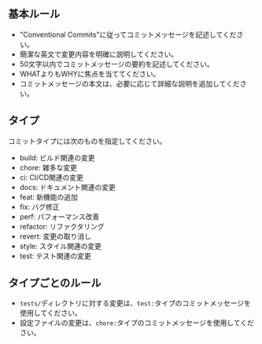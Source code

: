## 基本ルール

- "Conventional Commits"に従ってコミットメッセージを記述してください。
- 簡潔な英文で変更内容を明確に説明してください。
- 50文字以内でコミットメッセージの要約を記述してください。
- WHATよりもWHYに焦点を当ててください。
- コミットメッセージの本文は、必要に応じて詳細な説明を追加してください。

## タイプ

コミットタイプには次のものを指定してください。

- build: ビルド関連の変更
- chore: 雑多な変更
- ci: CI/CD関連の変更
- docs: ドキュメント関連の変更
- feat: 新機能の追加
- fix: バグ修正
- perf: パフォーマンス改善
- refactor: リファクタリング
- revert: 変更の取り消し
- style: スタイル関連の変更
- test: テスト関連の変更

## タイプごとのルール

- `tests/`ディレクトリに対する変更は、`test:`タイプのコミットメッセージを使用してください。
- 設定ファイルの変更は、`chore:`タイプのコミットメッセージを使用してください。
